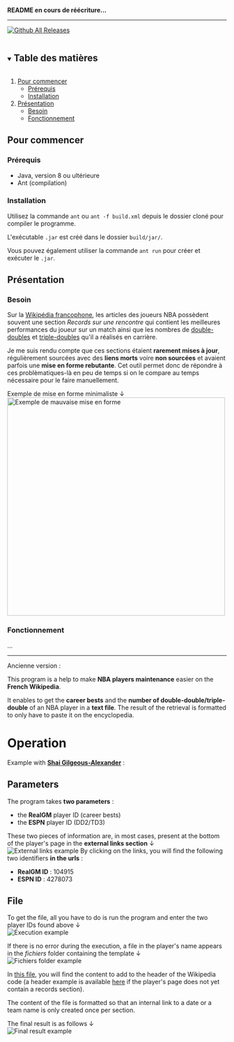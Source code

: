 
**README en cours de réécriture...**

---

[![Github All Releases](https://img.shields.io/github/downloads/JorickPepin/Wikipedia-help/total.svg?style=for-the-badge)](https://github.com/JorickPepin/Wikipedia-help/releases/latest/download/RecordsJoueurNBA.jar)

<details open="open">
  <summary><h2 style="display: inline-block">Table des matières</h2></summary>
  <ol>
    <li>
      <a href="#pour-commencer">Pour commencer</a>
      <ul>
        <li><a href="#prérequis">Prérequis</a></li>
	<li><a href="#installation">Installation</a></li>
      </ul>
    </li>
    <li>
      <a href="#présentation">Présentation</a>
      <ul>
        <li><a href="#besoin">Besoin</a></li>
	<li><a href="#fonctionnement">Fonctionnement</a></li>
      </ul>
    </li>
  </ol>
</details>

## Pour commencer

### Prérequis

* Java, version 8 ou ultérieure
* Ant (compilation)

### Installation

Utilisez la commande ```ant``` ou ```ant -f build.xml``` depuis le dossier cloné pour compiler le programme.

L'exécutable ```.jar``` est créé dans le dossier ```build/jar/```.

Vous pouvez également utiliser la commande ```ant run``` pour créer et exécuter le ```.jar```.

## Présentation

### Besoin

Sur la [Wikipédia francophone](https://fr.wikipedia.org/wiki/Wikip%C3%A9dia:Accueil_principal), les articles des joueurs NBA possèdent souvent une section *Records sur une rencontre* qui contient les meilleures performances du joueur sur un match ainsi que les nombres de [double-doubles](https://fr.wikipedia.org/wiki/Double-double) et [triple-doubles](https://fr.wikipedia.org/wiki/Triple-double) qu'il a réalisés en carrière.

Je me suis rendu compte que ces sections étaient **rarement mises à jour**, régulièrement sourcées avec des **liens morts** voire **non sourcées** et avaient parfois une **mise en forme rebutante**. Cet outil permet donc de répondre à ces problèmatiques-là en peu de temps si on le compare au temps nécessaire pour le faire manuellement.

Exemple de mise en forme minimaliste &#8595;\
<img src="https://i.imgur.com/mWyvCxC.png" alt="Exemple de mauvaise mise en forme" width="500" />

### Fonctionnement

...

---
Ancienne version :

This program is a help to make **NBA players maintenance** easier on the **French Wikipedia**.

It enables to get the **career bests** and the **number of double-double/triple-double** of an NBA player in a **text file**. The result of the retrieval is formatted to only have to paste it on the encyclopedia.

# Operation
Example with [**Shai Gilgeous-Alexander**](https://fr.wikipedia.org/wiki/Shai_Gilgeous-Alexander) :
## Parameters
The program takes **two parameters** :
- the **RealGM** player ID (career bests)
- the **ESPN** player ID (DD2/TD3)

These two pieces of information are, in most cases, present at the bottom of the player's page in the **external links section** &#8595;\
![External links example](https://i.imgur.com/Zm2aNUI.png)
By clicking on the links, you will find the following two identifiers **in the urls**  :
- **RealGM ID** : 104915
- **ESPN ID** : 4278073

## File
To get the file, all you have to do is run the program and enter the two player IDs found above &#8595;\
![Execution example](https://i.imgur.com/JhbGiHF.png)

If there is no error during the execution, a file in the player's name appears in the *fichiers* folder containing the template &#8595;\
![Fichiers folder example](https://i.imgur.com/nfTuYxA.png)

In [this file](https://github.com/JorickPepin/Wikipedia-help/blob/master/fichiers/Shai_Gilgeous-Alexander.txt), you will find the content to add to the header of the Wikipedia code (a header example is available [here](https://fr.wikipedia.org/w/index.php?title=Utilisateur:Jorlck/Mod%C3%A8les&action=edit&section=4) if the player's page does not yet contain a records section).

The content of the file is formatted so that an internal link to a date or a team name is only created once per section.

The final result is as follows &#8595;\
![Final result example](https://i.imgur.com/GjB9BzQ.png)
